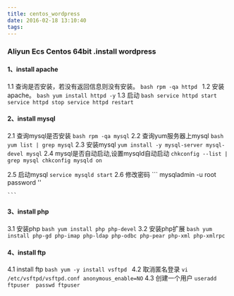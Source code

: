 ```yaml
---
title: centos_wordpress
date: 2016-02-18 13:10:40
tags:
---
```



### Aliyun Ecs Centos 64bit .install wordpress

#### 1、install apache

1.1 查询是否安装，若没有返回信息则没有安装。
	```	bash
	rpm -qa httpd 
	```
1.2 安装apache。
	```	bash
	yum install httpd -y
	```
1.3 启动
	```	bash
	service httpd start
	service httpd stop
	service httpd restart
	```

#### 2、install mysql

2.1 查询mysql是否安装
	``` bash
	rpm -qa mysql
	```
2.2 查询yum服务器上mysql
	``` bash
	yum list | grep mysql
	```
2.3 安装mysql
	```
	yum install -y mysql-server mysql-devel mysql
	```
2.4 mysql是否自动启动,设置mysqld自动启动
	```
	chkconfig --list | grep mysql
	chkconfig mysqld on
	```

2.5 启动mysql
	```
	service mysqld start
	```
2.6 修改密码
	```
	mysqladmin -u root password ''

	```

#### 3、install php

3.1 安装php
	``` bash
	yum install php php-devel
	```
3.2 安装php扩展
	``` bash
	yum install php-gd php-imap php-ldap php-odbc php-pear php-xml php-xmlrpc
	```
#### 4、install ftp

4.1 install ftp
	``` bash
	yum -y install vsftpd 
	```
4.2 取消匿名登录
	```
	vi /etc/vsftpd/vsftpd.conf
	anonymous_enable=NO
	```
4.3 创建一个用户
	```
	useradd ftpuser 
	passwd ftpuser 
	```
	



	